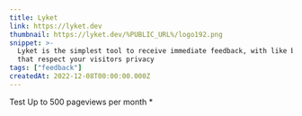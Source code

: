 ```yaml
---
title: Lyket
link: https://lyket.dev
thumbnail: https://lyket.dev/%PUBLIC_URL%/logo192.png
snippet: >-
  Lyket is the simplest tool to receive immediate feedback, with like buttons
  that respect your visitors privacy
tags: ["feedback"]
createdAt: 2022-12-08T00:00:00.000Z
---
```

Test Up to 500 pageviews per month *
